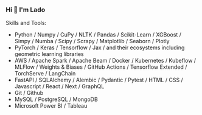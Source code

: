 ### Hi 👋 I'm Lado 
<!-- #### I am ML engineer / Data Scientist and Molecular Biologist with Bioinformatics skills -->

Skills and Tools: 

 - Python / Numpy / CuPy / NLTK / Pandas / Scikit-Learn / XGBoost / Simpy / Numba / Scipy / Scrapy / Matplotlib / Seaborn / Plotly 
 - PyTorch / Keras / Tensorflow / Jax / and their ecosystems including geometric learning libraries
 - AWS / Apache Spark / Apache Beam / Docker / Kubernetes / Kubeflow / MLFlow / Weights & Biases / GitHub Actions / Tensorflow Extended / TorchServe / LangChain 
 - FastAPI / SQLAlchemy / Alembic / Pydantic / Pytest / HTML / CSS / Javascript / React / Next / GraphQL
 - Git / Github 
 - MySQL / PostgreSQL / MongoDB 
 - Microsoft Power BI / Tableau

<!---
VladimerKhasia/VladimerKhasia is a ✨ special ✨ repository because its `README.md` (this file) appears on your GitHub profile.
You can click the Preview link to take a look at your changes.
--->
<!-- - 👋 Hi, I’m @VladimerKhasia
- 👀 I’m interested in ...
- 🌱 I’m currently learning ...
- 💞️ I’m looking to collaborate on ...
- 📫 How to reach me ... -->
